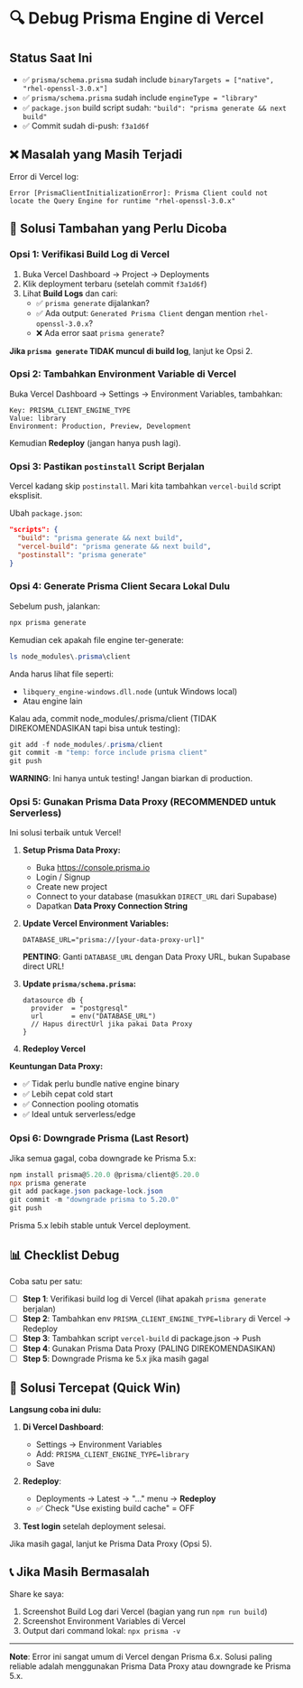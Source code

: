 # 🔍 Debug Prisma Engine di Vercel

## Status Saat Ini
- ✅ `prisma/schema.prisma` sudah include `binaryTargets = ["native", "rhel-openssl-3.0.x"]`
- ✅ `prisma/schema.prisma` sudah include `engineType = "library"`
- ✅ `package.json` build script sudah: `"build": "prisma generate && next build"`
- ✅ Commit sudah di-push: `f3a1d6f`

## ❌ Masalah yang Masih Terjadi
Error di Vercel log:
```
Error [PrismaClientInitializationError]: Prisma Client could not locate the Query Engine for runtime "rhel-openssl-3.0.x"
```

## 🔧 Solusi Tambahan yang Perlu Dicoba

### Opsi 1: Verifikasi Build Log di Vercel
1. Buka Vercel Dashboard → Project → Deployments
2. Klik deployment terbaru (setelah commit `f3a1d6f`)
3. Lihat **Build Logs** dan cari:
   - ✅ `prisma generate` dijalankan?
   - ✅ Ada output: `Generated Prisma Client` dengan mention `rhel-openssl-3.0.x`?
   - ❌ Ada error saat `prisma generate`?

**Jika `prisma generate` TIDAK muncul di build log**, lanjut ke Opsi 2.

### Opsi 2: Tambahkan Environment Variable di Vercel

Buka Vercel Dashboard → Settings → Environment Variables, tambahkan:

```
Key: PRISMA_CLIENT_ENGINE_TYPE
Value: library
Environment: Production, Preview, Development
```

Kemudian **Redeploy** (jangan hanya push lagi).

### Opsi 3: Pastikan `postinstall` Script Berjalan

Vercel kadang skip `postinstall`. Mari kita tambahkan `vercel-build` script eksplisit.

Ubah `package.json`:
```json
"scripts": {
  "build": "prisma generate && next build",
  "vercel-build": "prisma generate && next build",
  "postinstall": "prisma generate"
}
```

### Opsi 4: Generate Prisma Client Secara Lokal Dulu

Sebelum push, jalankan:
```powershell
npx prisma generate
```

Kemudian cek apakah file engine ter-generate:
```powershell
ls node_modules\.prisma\client
```

Anda harus lihat file seperti:
- `libquery_engine-windows.dll.node` (untuk Windows local)
- Atau engine lain

Kalau ada, commit node_modules/.prisma/client (TIDAK DIREKOMENDASIKAN tapi bisa untuk testing):
```powershell
git add -f node_modules/.prisma/client
git commit -m "temp: force include prisma client"
git push
```

**WARNING**: Ini hanya untuk testing! Jangan biarkan di production.

### Opsi 5: Gunakan Prisma Data Proxy (RECOMMENDED untuk Serverless)

Ini solusi terbaik untuk Vercel!

1. **Setup Prisma Data Proxy:**
   - Buka https://console.prisma.io
   - Login / Signup
   - Create new project
   - Connect to your database (masukkan `DIRECT_URL` dari Supabase)
   - Dapatkan **Data Proxy Connection String**

2. **Update Vercel Environment Variables:**
   ```
   DATABASE_URL="prisma://[your-data-proxy-url]"
   ```
   
   **PENTING**: Ganti `DATABASE_URL` dengan Data Proxy URL, bukan Supabase direct URL!

3. **Update `prisma/schema.prisma`:**
   ```prisma
   datasource db {
     provider  = "postgresql"
     url       = env("DATABASE_URL")
     // Hapus directUrl jika pakai Data Proxy
   }
   ```

4. **Redeploy Vercel**

**Keuntungan Data Proxy:**
- ✅ Tidak perlu bundle native engine binary
- ✅ Lebih cepat cold start
- ✅ Connection pooling otomatis
- ✅ Ideal untuk serverless/edge

### Opsi 6: Downgrade Prisma (Last Resort)

Jika semua gagal, coba downgrade ke Prisma 5.x:

```powershell
npm install prisma@5.20.0 @prisma/client@5.20.0
npx prisma generate
git add package.json package-lock.json
git commit -m "downgrade prisma to 5.20.0"
git push
```

Prisma 5.x lebih stable untuk Vercel deployment.

## 📊 Checklist Debug

Coba satu per satu:

- [ ] **Step 1**: Verifikasi build log di Vercel (lihat apakah `prisma generate` berjalan)
- [ ] **Step 2**: Tambahkan env `PRISMA_CLIENT_ENGINE_TYPE=library` di Vercel → Redeploy
- [ ] **Step 3**: Tambahkan script `vercel-build` di package.json → Push
- [ ] **Step 4**: Gunakan Prisma Data Proxy (PALING DIREKOMENDASIKAN)
- [ ] **Step 5**: Downgrade Prisma ke 5.x jika masih gagal

## 🎯 Solusi Tercepat (Quick Win)

**Langsung coba ini dulu:**

1. **Di Vercel Dashboard**:
   - Settings → Environment Variables
   - Add: `PRISMA_CLIENT_ENGINE_TYPE=library`
   - Save

2. **Redeploy**:
   - Deployments → Latest → "..." menu → **Redeploy**
   - ✅ Check "Use existing build cache" = OFF

3. **Test login** setelah deployment selesai.

Jika masih gagal, lanjut ke Prisma Data Proxy (Opsi 5).

## 📞 Jika Masih Bermasalah

Share ke saya:
1. Screenshot Build Log dari Vercel (bagian yang run `npm run build`)
2. Screenshot Environment Variables di Vercel
3. Output dari command lokal: `npx prisma -v`

---

**Note**: Error ini sangat umum di Vercel dengan Prisma 6.x. Solusi paling reliable adalah menggunakan Prisma Data Proxy atau downgrade ke Prisma 5.x.
